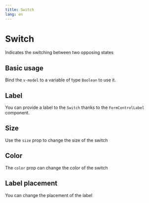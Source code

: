 ```yaml
---
title: Switch
lang: en
---
```


<script setup lang="ts">
  import props from "../../../example/switch/description/en-props.ts";
  import events from "../../../example/switch/description/en-events.ts";
</script>


# Switch

Indicates the switching between two opposing states


## Basic usage

Bind the ```v-model``` to a variable of type ```Boolean``` to use it.

<demo src="../../../example/switch-new/base.vue"></demo>

## Label
You can provide a label to the `Switch` thanks to the `FormControlLabel` component.

<demo src="../../../example/switch-new/label.vue"></demo>

## Size

Use the `size` prop to change the size of the switch

<demo src="../../../example/switch-new/size.vue"></demo>

## Color

The `color` prop can change the color of the switch


<demo src="../../../example/switch-new/color.vue"></demo>

## Label placement

You can change the placement of the label

<demo src="../../../example/switch-new/placement.vue"></demo>
